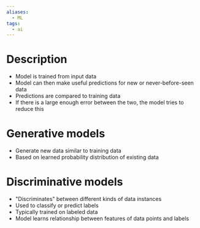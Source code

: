 ```yaml
---
aliases:
  - ML
tags:
  - ai
---
```

# Description
- Model is trained from input data
- Model can then make useful predictions for new or never-before-seen data
- Predictions are compared to training data
- If there is a large enough error between the two, the model tries to reduce this
# Generative models
- Generate new data similar to training data
- Based on learned probability distribution of existing data
# Discriminative models
- "Discriminates" between different kinds of data instances
- Used to classify or predict labels
- Typically trained on labeled data
- Model learns relationship between features of data points and labels